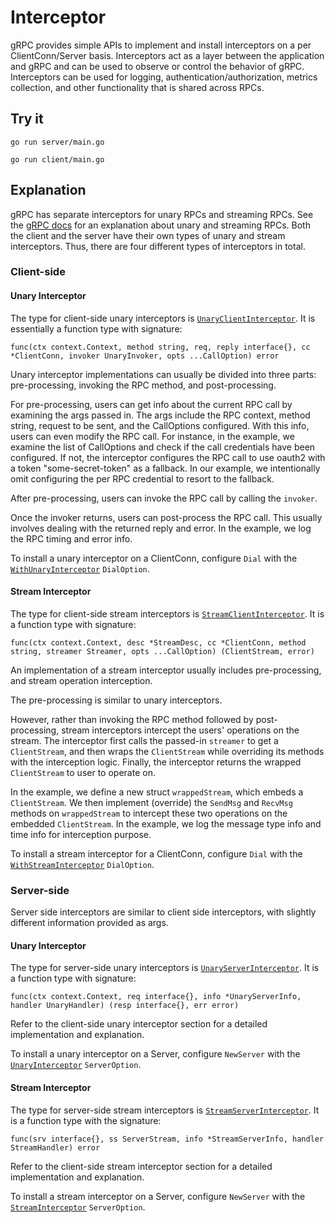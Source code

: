 # Interceptor

gRPC provides simple APIs to implement and install interceptors on a per
ClientConn/Server basis. Interceptors act as a layer between the application and
gRPC and can be used to observe or control the behavior of gRPC. Interceptors
can be used for logging, authentication/authorization, metrics collection, and
other functionality that is shared across RPCs.

## Try it

```
go run server/main.go
```

```
go run client/main.go
```

## Explanation

gRPC has separate interceptors for unary RPCs and streaming RPCs. See the
[gRPC docs](https://grpc.io/docs/guides/concepts.html#rpc-life-cycle) for an
explanation about unary and streaming RPCs. Both the client and the server have
their own types of unary and stream interceptors. Thus, there are four different
types of interceptors in total.

### Client-side

#### Unary Interceptor

The type for client-side unary interceptors is
[`UnaryClientInterceptor`](https://godoc.org/google.golang.org/grpc#UnaryClientInterceptor).
It is essentially a function type with signature:

```golang
func(ctx context.Context, method string, req, reply interface{}, cc *ClientConn, invoker UnaryInvoker, opts ...CallOption) error
```

Unary interceptor implementations can usually be divided into three parts:
pre-processing, invoking the RPC method, and post-processing.

For pre-processing, users can get info about the current RPC call by examining
the args passed in. The args include the RPC context, method string, request to
be sent, and the CallOptions configured. With this info, users can even modify
the RPC call. For instance, in the example, we examine the list of CallOptions
and check if the call credentials have been configured. If not, the interceptor
configures the RPC call to use oauth2 with a token "some-secret-token" as a
fallback. In our example, we intentionally omit configuring the per RPC
credential to resort to the fallback.

After pre-processing, users can invoke the RPC call by calling the `invoker`.

Once the invoker returns, users can post-process the RPC call. This usually
involves dealing with the returned reply and error. In the example, we log the
RPC timing and error info.

To install a unary interceptor on a ClientConn, configure `Dial` with the
[`WithUnaryInterceptor`](https://godoc.org/google.golang.org/grpc#WithUnaryInterceptor)
`DialOption`.

#### Stream Interceptor

The type for client-side stream interceptors is
[`StreamClientInterceptor`](https://godoc.org/google.golang.org/grpc#StreamClientInterceptor).
It is a function type with signature:

```golang
func(ctx context.Context, desc *StreamDesc, cc *ClientConn, method string, streamer Streamer, opts ...CallOption) (ClientStream, error)
```

An implementation of a stream interceptor usually includes pre-processing, and
stream operation interception.

The pre-processing is similar to unary interceptors.

However, rather than invoking the RPC method followed by post-processing, stream
interceptors intercept the users' operations on the stream. The interceptor
first calls the passed-in `streamer` to get a `ClientStream`, and then wraps the
`ClientStream` while overriding its methods with the interception logic.
Finally, the interceptor returns the wrapped `ClientStream` to user to operate
on.

In the example, we define a new struct `wrappedStream`, which embeds a
`ClientStream`. We then implement (override) the `SendMsg` and `RecvMsg` methods
on `wrappedStream` to intercept these two operations on the embedded
`ClientStream`. In the example, we log the message type info and time info for
interception purpose.

To install a stream interceptor for a ClientConn, configure `Dial` with the
[`WithStreamInterceptor`](https://godoc.org/google.golang.org/grpc#WithStreamInterceptor)
`DialOption`.

### Server-side

Server side interceptors are similar to client side interceptors, with slightly
different information provided as args.

#### Unary Interceptor

The type for server-side unary interceptors is
[`UnaryServerInterceptor`](https://godoc.org/google.golang.org/grpc#UnaryServerInterceptor).
It is a function type with signature:

```golang
func(ctx context.Context, req interface{}, info *UnaryServerInfo, handler UnaryHandler) (resp interface{}, err error)
```

Refer to the client-side unary interceptor section for a detailed implementation
and explanation.

To install a unary interceptor on a Server, configure `NewServer` with the
[`UnaryInterceptor`](https://godoc.org/google.golang.org/grpc#UnaryInterceptor)
`ServerOption`.

#### Stream Interceptor

The type for server-side stream interceptors is
[`StreamServerInterceptor`](https://godoc.org/google.golang.org/grpc#StreamServerInterceptor).
It is a function type with the signature:

```golang
func(srv interface{}, ss ServerStream, info *StreamServerInfo, handler StreamHandler) error
```

Refer to the client-side stream interceptor section for a detailed
implementation and explanation.

To install a stream interceptor on a Server, configure `NewServer` with the
[`StreamInterceptor`](https://godoc.org/google.golang.org/grpc#StreamInterceptor)
`ServerOption`.
